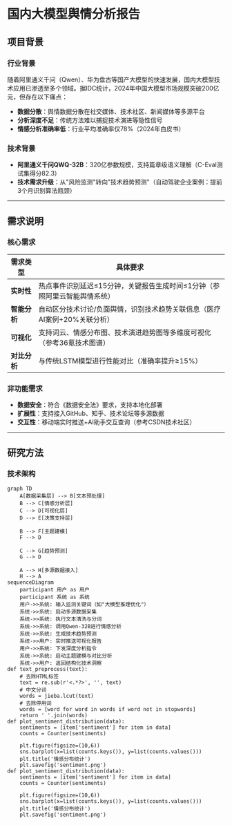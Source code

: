 # 国内大模型舆情分析报告

## 项目背景
### 行业背景
随着阿里通义千问（Qwen）、华为盘古等国产大模型的快速发展，国内大模型技术应用已渗透至多个领域。据IDC统计，2024年中国大模型市场规模突破200亿元，但存在以下痛点：
- **数据分散**：舆情数据分散在社交媒体、技术社区、新闻媒体等多源平台
- **分析深度不足**：传统方法难以捕捉技术演进等隐性信号
- **情感分析准确率低**：行业平均准确率仅78%（2024年白皮书）

### 技术背景
- **阿里通义千问QWQ-32B**：320亿参数规模，支持篇章级语义理解（C-Eval测试集得分82.3）
- **技术需求升级**：从"风险监测"转向"技术趋势预测"（自动驾驶企业案例：提前3个月识别算法瓶颈）

---

## 需求说明
### 核心需求
| 需求类型       | 具体要求                                                                 |
|----------------|--------------------------------------------------------------------------|
| **实时性**     | 热点事件识别延迟≤15分钟，关键报告生成时间≤1分钟（参照阿里云智能舆情系统）|
| **智能分析**   | 自动区分技术讨论/负面舆情，识别技术趋势关联信息（医疗AI案例+20%关联分析）|
| **可视化**     | 支持词云、情感分布图、技术演进趋势图等多维度可视化（参考36氪技术图谱）   |
| **对比分析**   | 与传统LSTM模型进行性能对比（准确率提升≥15%）                            |

### 非功能需求
- **数据安全**：符合《数据安全法》要求，支持本地化部署
- **扩展性**：支持接入GitHub、知乎、技术论坛等多源数据
- **交互性**：移动端实时推送+AI助手交互查询（参考CSDN技术社区）

---

## 研究方法
### 技术架构
```mermaid
graph TD
    A[数据采集层] --> B[文本预处理]
    B --> C[情感分析层]
    C --> D[可视化层]
    D --> E[决策支持层]
    
    B --> F[主题建模]
    F --> D
    
    C --> G[趋势预测]
    G --> D
    
    A --> H[多源数据接入]
    H --> A
sequenceDiagram
    participant 用户 as 用户
    participant 系统 as 系统
    用户->>系统: 输入监测关键词（如"大模型推理优化"）
    系统->>系统: 启动多源数据采集
    系统->>系统: 执行文本清洗与分词
    系统->>系统: 调用Qwen-32B进行情感分析
    系统->>系统: 生成技术趋势预测
    系统->>用户: 实时推送可视化报告
    用户->>系统: 下发深度分析指令
    系统->>系统: 启动主题建模与对比分析
    系统->>用户: 返回结构化技术洞察
def text_preprocess(text):
    # 去除HTML标签
    text = re.sub(r'<.*?>', '', text)
    # 中文分词
    words = jieba.lcut(text)
    # 去除停用词
    words = [word for word in words if word not in stopwords]
    return ' '.join(words)
def plot_sentiment_distribution(data):
    sentiments = [item['sentiment'] for item in data]
    counts = Counter(sentiments)
    
    plt.figure(figsize=(10,6))
    sns.barplot(x=list(counts.keys()), y=list(counts.values()))
    plt.title('情感分布统计')
    plt.savefig('sentiment.png')
def plot_sentiment_distribution(data):
    sentiments = [item['sentiment'] for item in data]
    counts = Counter(sentiments)
    
    plt.figure(figsize=(10,6))
    sns.barplot(x=list(counts.keys()), y=list(counts.values()))
    plt.title('情感分布统计')
    plt.savefig('sentiment.png')
